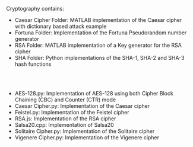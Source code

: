 Cryptography contains:

- Caesar Cipher Folder: MATLAB implementation of the Caesar cipher with dictionary based attack example
- Fortuna Folder: Implementation of the Fortuna Pseudorandom number generator 
- RSA Folder: MATLAB implementation of a Key generator for the RSA cipher
- SHA Folder: Python implementations of the SHA-1, SHA-2 and SHA-3 hash functions 

<br/><br/>
- AES-128.py: Implementation of AES-128 using both Cipher Block Chaining (CBC) and Counter (CTR) mode
- Caesar Cipher.py: Implementation of the Caesar cipher
- Feistel.py: Implementation of the Feistel cipher
- RSA.js: Implementation of the RSA cipher 
- Salsa20.cpp: Implementation of Salsa20
- Solitaire Cipher.py: Implementation of the Solitaire cipher
- Vigenere Cipher.py: Implementation of the Vigenere cipher
